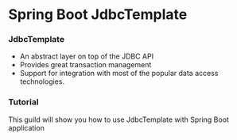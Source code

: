 # Spring Boot JdbcTemplate

### JdbcTemplate
- An abstract layer on top of the JDBC API
- Provides great transaction management
- Support for integration with most of the popular data access technologies.

### Tutorial
This guild will show you how to use JdbcTemplate with Spring Boot application


